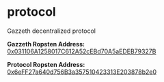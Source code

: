 # protocol
Gazzeth decentralized protocol

**Gazzeth Ropsten Address:** [0x031106A1258017C612A52cEBd70A5aEDEB79327B](https://ropsten.etherscan.io/address/0x031106A1258017C612A52cEBd70A5aEDEB79327B)

**Protocol Ropsten Address:** [0x6eFF27a640d756B3a357510423313E203878b2e0](https://ropsten.etherscan.io/address/0x6eFF27a640d756B3a357510423313E203878b2e0)
